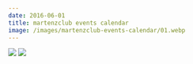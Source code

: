 ```yaml
---
date: 2016-06-01
title: martenzclub events calendar
image: /images/martenzclub-events-calendar/01.webp
---
```


![](/images/martenzclub-events-calendar/01.webp)
![](/images/martenzclub-events-calendar/02.webp)